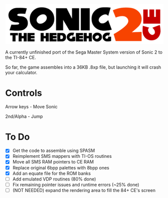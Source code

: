 ![](https://raw.githubusercontent.com/grubbyplaya/Sonic-2-CE/master/s2banner.png)

A currently unfinished port of the Sega Master System version of Sonic 2 to the TI-84+ CE.

So far, the game assembles into a 36KB .8xp file, but launching it will crash your calculator. 

# Controls

Arrow keys - Move Sonic

2nd/Alpha - Jump

# To Do
 - [x] Get the code to assemble using SPASM
 - [x] Reimplement SMS mappers with TI-OS routines
 - [x] Move all SMS RAM pointers to CE RAM
 - [x] Replace original 6bpp palettes with 8bpp ones
 - [x] Add an equate file for the ROM banks
 - [ ] Add emulated VDP routines (80% done)
 - [ ] Fix remaining pointer issues and runtime errors (~25% done)
 - [ ] (NOT NEEDED) expand the rendering area to fill the 84+ CE's screen
